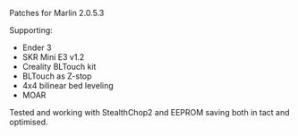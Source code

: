Patches for Marlin 2.0.5.3

Supporting:

* Ender 3
* SKR Mini E3 v1.2
* Creality BLTouch kit
* BLTouch as Z-stop
* 4x4 bilinear bed leveling
* MOAR

Tested and working with StealthChop2 and EEPROM saving both in tact and optimised.
